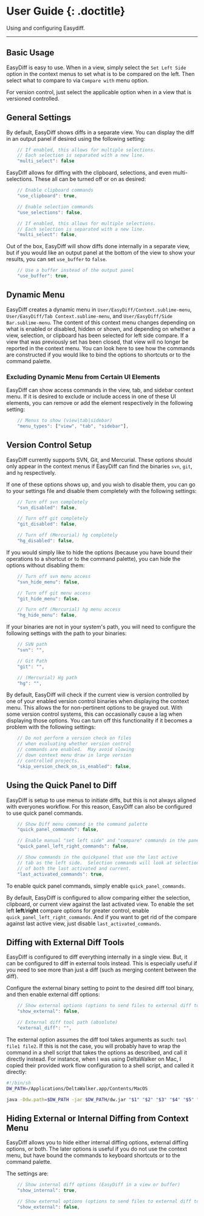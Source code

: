 # User Guide {: .doctitle}
Using and configuring Easydiff.

---

## Basic Usage
EasyDiff is easy to use.  When in a view, simply select the `Set Left Side` option in the context menus to set what is to be compared on the left.  Then select what to compare to via `Compare with` menu option.

For version control, just select the applicable option when in a view that is versioned controlled.

## General Settings
By default, EasyDiff shows diffs in a separate view.  You can display the diff in an output panel if desired using the following setting:

```js
    // If enabled, this allows for multiple selections.
    // Each selection is separated with a new line.
    "multi_select": false
```

EasyDiff allows for diffing with the clipboard, selections, and even multi-selections.  These all can be turned off or on as desired:

```js
    // Enable clipboard commands
    "use_clipboard": true,

    // Enable selection commands
    "use_selections": false,

    // If enabled, this allows for multiple selections.
    // Each selection is separated with a new line.
    "multi_select": false,
```

Out of the box, EasyDiff will show diffs done internally in a separate view, but if you would like an output panel at the bottom of the view to show your results, you can set `use_buffer` to `false`.

```js
    // Use a buffer instead of the output panel
    "use_buffer": true,
```

## Dynamic Menu
EasyDiff creates a dynamic menu in `User/EasyDiff/Context.sublime-menu`, `User/EasyDiff/Tab Context.sublime-menu`, and `User/EasyDiff/Side Bar.sublime-menu`.  The content of this context menu changes depending on what is enabled or disabled, hidden or shown, and depending on whether a view, selection, or clipboard has been selected for left side compare.  If a view that was previously set has been closed, that view will no longer be reported in the context menu.  You can look here to see how the commands are constructed if you would like to bind the options to shortcuts or to the command palette.

### Excluding Dynamic Menu from Certain UI Elements
EasyDiff can show access commands in the view, tab, and sidebar context menu.  If it is desired to exclude or include access in one of these UI elements, you can remove or add the element respectively in the following setting:

```js
    // Menus to show (view|tab|sidebar)
    "menu_types": ["view", "tab", "sidebar"],
```

## Version Control Setup
EasyDiff currently supports SVN, Git, and Mercurial.  These options should only appear in the context menus if EasyDiff can find the binaries `svn`, `git`, and `hg` respectively.

If one of these options shows up, and you wish to disable them, you can go to your settings file and disable them completely with the following settings:

```js
    // Turn off svn completely
    "svn_disabled": false,

    // Turn off git completely
    "git_disabled": false,

    // Turn off (Mercurial) hg completely
    "hg_disabled": false,
```

If you would simply like to hide the options (because you have bound their operations to a shortcut or to the command palette), you can hide the options without disabling them:

```js
    // Turn off svn menu access
    "svn_hide_menu": false,

    // Turn off git menu access
    "git_hide_menu": false,

    // Turn off (Mercurial) hg menu access
    "hg_hide_menu": false,
```

If your binaries are not in your system's path, you will need to configure the following settings with the path to your binaries:

```js
    // SVN path
    "svn": "",

    // Git Path
    "git": "",

    // (Mercurial) Hg path
    "hg": "",
```

By default, EasyDiff will check if the current view is version controlled by one of your enabled version control binaries when displaying the context menu.  This allows the for non-pertinent options to be grayed out.  With some version control systems, this can occasionally cause a lag when displaying those options.  You can turn off this functionality if it becomes a problem with the following settings:

```js
    // Do not perform a version check on files
    // when evaluating whether version control
    // commands are enabled.  May avoid slowing
    // down context menu draw in large version
    // controlled projects.
    "skip_version_check_on_is_enabled": false,
```

## Using the Quick Panel to Diff
EasyDiff is setup to use menus to initiate diffs, but this is not always aligned with everyones workflow. For this reason, EasyDiff can also be configured to use quick panel commands.

```js
    // Show Diff menu command in the command palette
    "quick_panel_commands": false,

    // Enable manual "set left side" and "compare" commands in the panel
    "quick_panel_left_right_commands": false,

    // Show commands in the quickpanel that use the last active
    // tab as the left side.  Selection commands will look at selections
    // of both the last activated and current.
    "last_activated_commands": true,
```

To enable quick panel commands, simply enable `quick_panel_commands`.

By default, EasyDiff is configured to allow comparing either the selection, clipboard, or current view against the last activated view.  To enable the set left **left**/**right** compare options for greater control, enable `quick_panel_left_right_commands`.  And if you want to get rid of the compare against last active view, just disable `last_activated_commands`.

## Diffing with External Diff Tools
EasyDiff is configured to diff everything internally in a single view.  But, it can be configured to diff in external tools instead.  This is especially useful if you need to see more than just a diff (such as merging content between the diff).

Configure the external binary setting to point to the desired diff tool binary, and then enable external diff options:

```js
    // Show external options (options to send files to external diff tool)
    "show_external": false,

    // External diff tool path (absolute)
    "external_diff": "",
```

The external option assumes the diff tool takes arguments as such: `tool file1 file2`.  If this is not the case, you will probably have to wrap the command in a shell script that takes the options as described, and call it directly instead.  For instance, when I was using DeltaWalker on Mac, I copied their provided work flow configuration to a shell script, and called it directly:

```bash
#!/bin/sh
DW_PATH=/Applications/DeltaWalker.app/Contents/MacOS

java -Ddw.path=$DW_PATH -jar $DW_PATH/dw.jar "$1" "$2" "$3" "$4" "$5" "$6"

```

## Hiding External or Internal Diffing from Context Menu
EasyDiff allows you to hide either internal diffing options, external diffing options, or both.  The later options is useful if you do not use the context menu, but have bound the commands to keyboard shortcuts or to the command palette.

The settings are:
```js
    // Show internal diff options (EasyDiff in a view or buffer)
    "show_internal": true,

    // Show external options (options to send files to external diff tool)
    "show_external": false,
```
